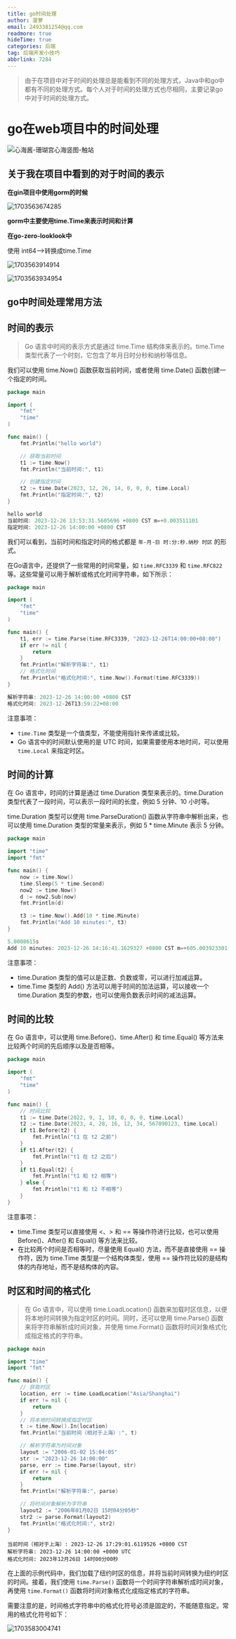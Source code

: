 ```yaml
---
title: go时间处理
author: 菠萝
email: 2493381254@qq.com
readmore: true
hideTime: true
categories: 后端
tag: 后端开发小技巧
abbrlink: 7284
---
```

> 由于在项目中对于时间的处理总是能看到不同的处理方式，Java中和go中都有不同的处理方式。每个人对于时间的处理方式也尽相同，主要记录go中对于时间的处理方式。

# go在web项目中的时间处理

![心海酱-珊瑚宫心海竖图-触站](go时间处理/18318_79872813992.jpg)

<!-- more -->

## 关于我在项目中看到的对于时间的表示

**在gin项目中使用gorm的时候**

![1703563674285](go时间处理/1703563674285.png)

**gorm中主要使用time.Time来表示时间和计算**

**在go-zero-looklook中**

使用 int64-->转换成time.Time

![1703563914914](go时间处理/1703563914914.png)

![1703563934954](go时间处理/1703563934954.png)

## go中时间处理常用方法

## 时间的表示

> Go 语言中时间的表示方式是通过 time.Time 结构体来表示的。time.Time 类型代表了一个时刻，它包含了年月日时分秒和纳秒等信息。

我们可以使用 time.Now() 函数获取当前时间，或者使用 time.Date() 函数创建一个指定的时间。

~~~go
package main

import (
	"fmt"
	"time"
)

func main() {
	fmt.Println("hello world")

	// 获取当前时间
	t1 := time.Now()
	fmt.Println("当前时间:", t1)

	// 创建指定时间
	t2 := time.Date(2023, 12, 26, 14, 0, 0, 0, time.Local)
	fmt.Println("指定时间:", t2)
}
~~~

~~~powershell
hello world
当前时间: 2023-12-26 13:53:31.5605696 +0800 CST m=+0.003511101
指定时间: 2023-12-26 14:00:00 +0800 CST
~~~

我们可以看到，当前时间和指定时间的格式都是 `年-月-日 时:分:秒.纳秒 时区` 的形式。

在Go语言中，还提供了一些常用的时间常量，如 `time.RFC3339` 和 `time.RFC822` 等。这些常量可以用于解析或格式化时间字符串，如下所示：

~~~go
package main

import (
	"fmt"
	"time"
)

func main() {
	t1, err := time.Parse(time.RFC3339, "2023-12-26T14:00:00+08:00")
	if err != nil {
		return
	}
	fmt.Println("解析字符串:", t1)
	// 格式化时间
	fmt.Println("格式化时间:", time.Now().Format(time.RFC3339))
}

~~~

~~~powershell
解析字符串: 2023-12-26 14:00:00 +0800 CST
格式化时间: 2023-12-26T13:59:22+08:00
~~~

注意事项：

- `time.Time` 类型是一个值类型，不能使用指针来传递或比较。
- Go 语言中的时间默认使用的是 UTC 时间，如果需要使用本地时间，可以使用 `time.Local` 来指定时区。

## 时间的计算

在 Go 语言中，时间的计算是通过 time.Duration 类型来表示的。time.Duration 类型代表了一段时间，可以表示一段时间的长度，例如 5 分钟、10 小时等。

time.Duration 类型可以使用 time.ParseDuration() 函数从字符串中解析出来，也可以使用 time.Duration 类型的常量来表示，例如 5 * time.Minute 表示 5 分钟。

~~~go
package main

import "time"
import "fmt"

func main() {
	now := time.Now()
	time.Sleep(5 * time.Second)
	now2 := time.Now()
	d := now2.Sub(now)
	fmt.Println(d)

	t3 := time.Now().Add(10 * time.Minute)
	fmt.Println("Add 10 minutes:", t3)
}
~~~

~~~powershell
5.0008615s
Add 10 minutes: 2023-12-26 14:16:41.1629327 +0800 CST m=+605.003923301
~~~

注意事项：

- time.Duration 类型的值可以是正数、负数或零，可以进行加减运算。
- time.Time 类型的 Add() 方法可以用于时间的加法运算，可以接收一个 time.Duration 类型的参数，也可以使用负数表示时间的减法运算。

## 时间的比较

在 Go 语言中，可以使用 time.Before()、time.After() 和 time.Equal() 等方法来比较两个时间的先后顺序以及是否相等。

```go
package main

import (
    "fmt"
    "time"
)

func main() {
    // 时间比较
    t1 := time.Date(2022, 9, 1, 10, 0, 0, 0, time.Local)
    t2 := time.Date(2023, 4, 28, 16, 12, 34, 567890123, time.Local)
    if t1.Before(t2) {
        fmt.Println("t1 在 t2 之前")
    }
    if t1.After(t2) {
        fmt.Println("t1 在 t2 之后")
    }
    if t1.Equal(t2) {
        fmt.Println("t1 和 t2 相等")
    } else {
        fmt.Println("t1 和 t2 不相等")
    }
}
```

注意事项：

- time.Time 类型可以直接使用 <、> 和 == 等操作符进行比较，也可以使用 Before()、After() 和 Equal() 等方法来比较。
- 在比较两个时间是否相等时，尽量使用 Equal() 方法，而不是直接使用 == 操作符，因为 time.Time 类型是一个结构体类型，使用 == 操作符比较的是结构体的内存地址，而不是结构体的内容。

## 时区和时间的格式化

> 在 Go 语言中，可以使用 time.LoadLocation() 函数来加载时区信息，以便将本地时间转换为指定时区的时间。同时，还可以使用 time.Parse() 函数来将字符串解析成时间对象，并使用 time.Format() 函数将时间对象格式化成指定格式的字符串。

~~~go
package main

import "time"
import "fmt"

func main() {
	// 获取时区
	location, err := time.LoadLocation("Asia/Shanghai")
	if err != nil {
		return
	}
	// 将本地时间转换成指定时区
	t := time.Now().In(location)
	fmt.Println("当前时间（相对于上海）:", t)

	// 解析字符串为时间对象
	layout := "2006-01-02 15:04:05"
	str := "2023-12-26 14:00:00"
	parse, err := time.Parse(layout, str)
	if err != nil {
		return
	}
	fmt.Println("解析字符串:", parse)

	// 将时间对象解析为字符串
	layout2 := "2006年01月02日 15时04分05秒"
	str2 := parse.Format(layout2)
	fmt.Println("格式化时间:", str2)
}

~~~

~~~shell
当前时间（相对于上海）: 2023-12-26 17:29:01.6119526 +0800 CST
解析字符串: 2023-12-26 14:00:00 +0000 UTC
格式化时间: 2023年12月26日 14时00分00秒 
~~~

在上面的示例代码中，我们加载了纽约时区的信息，并将当前时间转换为纽约时区的时间。接着，我们使用 `time.Parse()` 函数将一个时间字符串解析成时间对象，再使用 `time.Format()` 函数将时间对象格式化成指定格式的字符串。

需要注意的是，时间格式字符串中的格式化符号必须是固定的，不能随意指定。常用的格式化符号如下：

![1703583004741](go时间处理/1703583004741.png)
